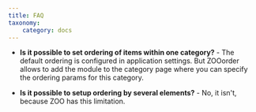 ```yaml
---
title: FAQ
taxonomy:
    category: docs
---
```


* **Is it possible to set ordering of items within one category?** - The default ordering is configured in application settings. But ZOOorder allows to add the module to the category page where you can specify the ordering params for this category.

* **Is it possible to setup ordering by several elements?** - No, it isn't, because ZOO has this limitation.

